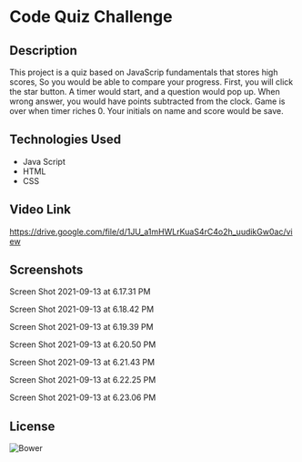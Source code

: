 # Code Quiz Challenge

## Description

This project is a quiz based on JavaScrip fundamentals that stores high scores, So you would be able to compare your progress.  First, you will click the star button. A timer would start, and a question would pop up. When wrong answer, you would have points subtracted from the clock. Game is over when timer riches 0. Your initials on name and score would be save.

## Technologies Used

* Java Script
* HTML
* CSS

## Video Link

https://drive.google.com/file/d/1JU_a1mHWLrKuaS4rC4o2h_uudikGw0ac/view

## Screenshots

Screen Shot 2021-09-13 at 6.17.31 PM

Screen Shot 2021-09-13 at 6.18.42 PM

Screen Shot 2021-09-13 at 6.19.39 PM

Screen Shot 2021-09-13 at 6.20.50 PM

Screen Shot 2021-09-13 at 6.21.43 PM

Screen Shot 2021-09-13 at 6.22.25 PM

Screen Shot 2021-09-13 at 6.23.06 PM



## License

![Bower](https://img.shields.io/bower/l/MI)
